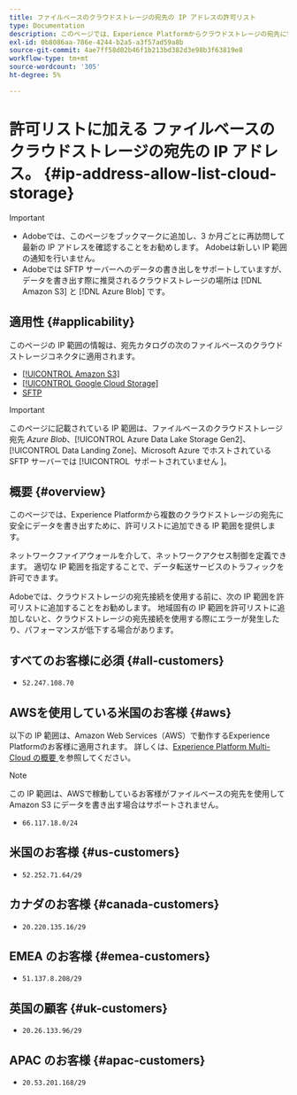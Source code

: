 ```yaml
---
title: ファイルベースのクラウドストレージの宛先の IP アドレスの許可リスト
type: Documentation
description: このページでは、Experience Platformからクラウドストレージの宛先に安全にデータを書き出すために、許可リストに追加できる IP 範囲を提供します。
exl-id: 0b8086aa-786e-4244-b2a5-a3f57ad59a8b
source-git-commit: 4ae7ff58d02b46f1b213bd382d3e98b3f63819e8
workflow-type: tm+mt
source-wordcount: '305'
ht-degree: 5%

---
```


# 許可リストに加える ファイルベースのクラウドストレージの宛先の IP アドレス。 {#ip-address-allow-list-cloud-storage}

>[!IMPORTANT]
>
> * Adobeでは、このページをブックマークに追加し、3 か月ごとに再訪問して最新の IP アドレスを確認することをお勧めします。 Adobeは新しい IP 範囲の通知を行いません。
> * Adobeでは SFTP サーバーへのデータの書き出しをサポートしていますが、データを書き出す際に推奨されるクラウドストレージの場所は [!DNL Amazon S3] と [!DNL Azure Blob] です。

## 適用性 {#applicability}

このページの IP 範囲の情報は、宛先カタログの次のファイルベースのクラウドストレージコネクタに適用されます。

* [[!UICONTROL Amazon S3]](./amazon-s3.md)
* [[!UICONTROL Google Cloud Storage]](google-cloud-storage.md)
* [SFTP](./sftp.md)

>[!IMPORTANT]
>
>このページに記載されている IP 範囲は、ファイルベースのクラウドストレージ宛先 *Azure Blob*、[!UICONTROL Azure Data Lake Storage Gen2]、[!UICONTROL Data Landing Zone]、Microsoft Azure でホストされている SFTP サーバーでは [!UICONTROL &#x200B; サポートされていません &#x200B;]。

## 概要 {#overview}

このページでは、Experience Platformから複数のクラウドストレージの宛先に安全にデータを書き出すために、許可リストに追加できる IP 範囲を提供します。

ネットワークファイアウォールを介して、ネットワークアクセス制御を定義できます。 適切な IP 範囲を指定することで、データ転送サービスのトラフィックを許可できます。

Adobeでは、クラウドストレージの宛先接続を使用する前に、次の IP 範囲を許可リストに追加することをお勧めします。 地域固有の IP 範囲を許可リストに追加しないと、クラウドストレージの宛先接続を使用する際にエラーが発生したり、パフォーマンスが低下する場合があります。

## すべてのお客様に必須 {#all-customers}

* `52.247.108.70`

## AWSを使用している米国のお客様 {#aws}

以下の IP 範囲は、Amazon Web Services（AWS）で動作するExperience Platformのお客様に適用されます。 詳しくは、[Experience Platform Multi-Cloud の概要 ](../../../landing/multi-cloud.md) を参照してください。

>[!NOTE]
>
>この IP 範囲は、AWSで稼動しているお客様がファイルベースの宛先を使用してAmazon S3 にデータを書き出す場合はサポートされません。

* `66.117.18.0/24`

## 米国のお客様 {#us-customers}

* `52.252.71.64/29`

## カナダのお客様 {#canada-customers}

* `20.220.135.16/29`

## EMEA のお客様 {#emea-customers}

* `51.137.8.208/29`

## 英国の顧客 {#uk-customers}

* `20.26.133.96/29`

## APAC のお客様 {#apac-customers}

* `20.53.201.168/29`
